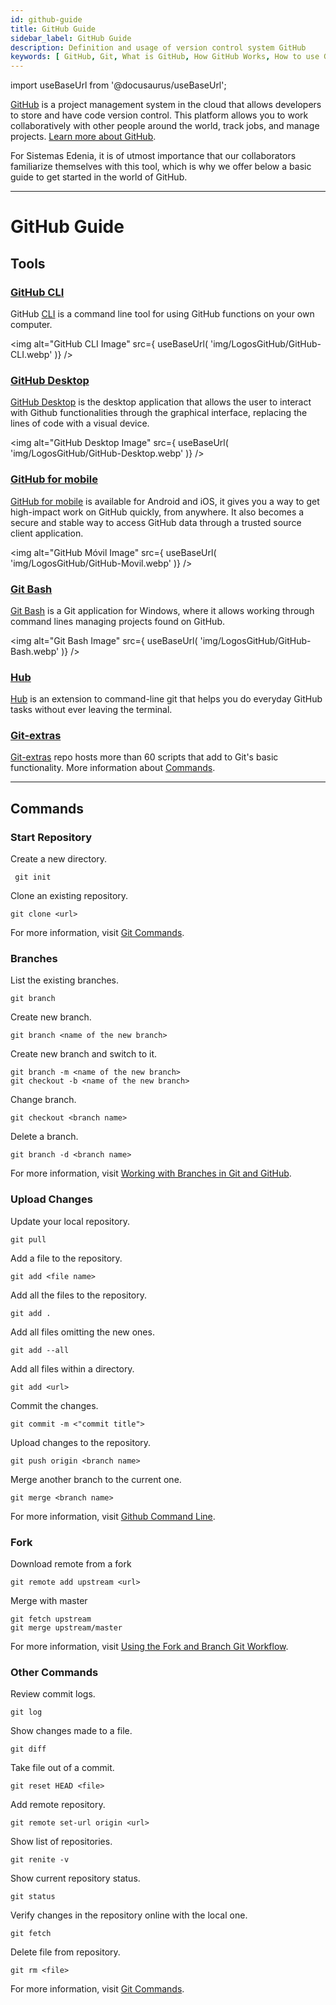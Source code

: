 ```yaml
---
id: github-guide
title: GitHub Guide 
sidebar_label: GitHub Guide 
description: Definition and usage of version control system GitHub
keywords: [ GitHub, Git, What is GitHub, How GitHub Works, How to use GitHub, What is GitHub for]
---
```

import useBaseUrl from '@docusaurus/useBaseUrl';

[GitHub](https://docs.github.com/en) is a project management system in the cloud that allows developers to store and have code version control. This platform allows you to work collaboratively with other people around the world, track jobs, and manage projects. [Learn more about GitHub](https://www.howtogeek.com/180167/htg-explains-what-is-github-and-what-do-geeks-use-it-for/).

For Sistemas Edenia, it is of utmost importance that our collaborators familiarize themselves with this tool, which is why we offer below a basic guide to get started in the world of GitHub.

* * *

# GitHub Guide

## **Tools**
### [GitHub CLI](https://docs.github.com/es/free-pro-team@latest/github/getting-started-with-github/github-cli)

GitHub [CLI](https://cli.github.com) is a command line tool for using GitHub functions on your own computer.

<img alt="GitHub CLI Image" src={ useBaseUrl( 'img/LogosGitHub/GitHub-CLI.webp' )} />

### [GitHub Desktop](https://docs.github.com/es/free-pro-team@latest/github/getting-started-with-github/github-desktop)

[GitHub Desktop](https://docs.github.com/en/desktop/installing-and-configuring-github-desktop/installing-github-desktop) is the desktop application that allows the user to interact with Github functionalities through the graphical interface, replacing the lines of code with a visual device.

<img alt="GitHub Desktop Image" src={ useBaseUrl( 'img/LogosGitHub/GitHub-Desktop.webp' )} />

### [GitHub for mobile](https://docs.github.com/en/github/getting-started-with-github/github-for-mobile)


[GitHub for mobile](https://play.google.com/store/apps/details?id=com.github.android&hl=es_419&gl=US) is available for Android and iOS, it gives you a way to get high-impact work on GitHub quickly, from anywhere. It also becomes a secure and stable way to access GitHub data through a trusted source client application.

<img alt="GitHub Móvil Image" src={ useBaseUrl( 'img/LogosGitHub/GitHub-Movil.webp' )} />

### [Git Bash](https://desarrolloweb.com/articulos/entiende-instala-configura-git.html#:~:text=Git%20Bash%20es%20la%20línea,para%20usar%20Git%20en%20Windows.)

[Git Bash](https://gitforwindows.org) is a Git application for Windows, where it allows working through command lines managing projects found on GitHub.

<img alt="Git Bash Image" src={ useBaseUrl( 'img/LogosGitHub/GitHub-Bash.webp' )} />

### [Hub](https://hub.github.com)

[Hub](https://github.com/github/hub) is an extension to command-line git that helps you do everyday GitHub tasks without ever leaving the terminal.


### [Git-extras](https://www.mankier.com/1/git-extras)
[Git-extras](https://github.com/tj/git-extras) repo hosts more than 60 scripts that add to Git's basic functionality. More information about [Commands](https://github.com/tj/git-extras/blob/master/Commands.md).



* * * 

## **Commands** 

### Start Repository

Create a new directory.
```
 git init
```

Clone an existing repository.
```
git clone <url>
```
For more information, visit [Git Commands](https://github.com/joshnh/Git-Commands).

### Branches

List the existing branches.
```
git branch 
```

Create new branch.
```
git branch <name of the new branch> 
```

Create new branch and switch to it.
```
git branch -m <name of the new branch>
git checkout -b <name of the new branch>
```

Change branch.
```
git checkout <branch name> 
```

Delete a branch.
```
git branch -d <branch name> 
```
For more information, visit [Working with Branches in Git and GitHub](https://thenewstack.io/dont-mess-with-the-master-working-with-branches-in-git-and-github/).

### Upload Changes

Update your local repository.
```
git pull
```

Add a file to the repository.
```
git add <file name>
```

Add all the files to the repository.
```
git add .
```

Add all files omitting the new ones.
```
git add --all
```

Add all files within a directory.
```
git add <url> 
```

Commit the changes.
```
git commit -m <"commit title"> 
```

Upload changes to the repository.
```
git push origin <branch name> 
```

Merge another branch to the current one.
```
git merge <branch name> 
```
For more information, visit [Github Command Line](https://www.tutsmake.com/upload-project-files-on-github-using-command-line/).

### Fork

Download remote from a fork
```
git remote add upstream <url>
```

Merge with master
```
git fetch upstream
git merge upstream/master 
```
For more information, visit [Using the Fork and Branch Git Workflow](https://blog.scottlowe.org/2015/01/27/using-fork-branch-git-workflow/).

### Other Commands

Review commit logs.
```
git log
```

Show changes made to a file.
```
git diff 
```

Take file out of a commit.
```
git reset HEAD <file> 
```

Add remote repository.
```
git remote set-url origin <url> 
```

Show list of repositories.
```
git renite -v 
```

Show current repository status.
```
git status 
```
 
Verify changes in the repository online with the local one.
 ```
git fetch 
```

Delete file from repository.
```
git rm <file> 
```
For more information, visit [Git Commands](https://dzone.com/articles/top-20-git-commands-with-examples).